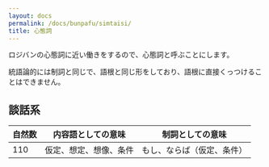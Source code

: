 ```yaml
---
layout: docs
permalink: /docs/bunpafu/simtaisi/
title: 心態詞
---
```


ロジバンの心態詞に近い働きをするので、心態詞と呼ぶことにします。

統語論的には制詞と同じで、語根と同じ形をしており、語根に直接くっつけることはできません。


## 談話系

|自然数|内容語としての意味|制詞としての意味|
|---|---|---|
|110|仮定、想定、想像、条件|もし、ならば（仮定、条件）|
